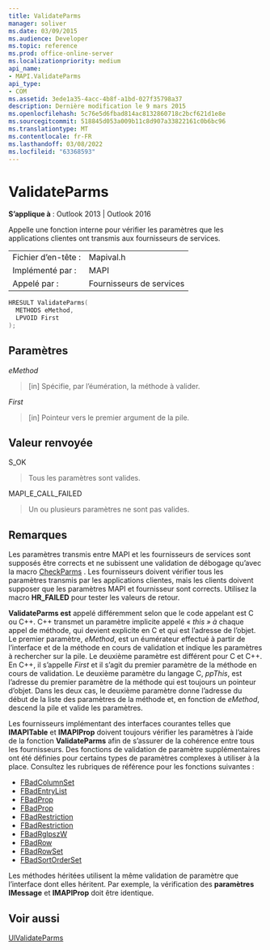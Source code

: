 ```yaml
---
title: ValidateParms
manager: soliver
ms.date: 03/09/2015
ms.audience: Developer
ms.topic: reference
ms.prod: office-online-server
ms.localizationpriority: medium
api_name:
- MAPI.ValidateParms
api_type:
- COM
ms.assetid: 3ede1a35-4acc-4b8f-a1bd-027f35798a37
description: Dernière modification le 9 mars 2015
ms.openlocfilehash: 5c76e5d6fbad814ac8132860718c2bcf621d1e8e
ms.sourcegitcommit: 518845d053a009b11c8d907a33822161c0b6bc96
ms.translationtype: MT
ms.contentlocale: fr-FR
ms.lasthandoff: 03/08/2022
ms.locfileid: "63368593"
---
```

# <a name="validateparms"></a>ValidateParms

**S’applique à** : Outlook 2013 | Outlook 2016
  
Appelle une fonction interne pour vérifier les paramètres que les applications clientes ont transmis aux fournisseurs de services.
  
|||
|:-----|:-----|
|Fichier d’en-tête :  <br/> |Mapival.h  <br/> |
|Implémenté par :  <br/> |MAPI  <br/> |
|Appelé par :  <br/> |Fournisseurs de services  <br/> |

```cpp
HRESULT ValidateParms(
  METHODS eMethod,
  LPVOID First
);
```

## <a name="parameters"></a>Paramètres

 _eMethod_
  
> [in] Spécifie, par l’éumération, la méthode à valider.

 _First_
  
> [in] Pointeur vers le premier argument de la pile.

## <a name="return-value"></a>Valeur renvoyée

S_OK
  
> Tous les paramètres sont valides.

MAPI_E_CALL_FAILED
  
> Un ou plusieurs paramètres ne sont pas valides.

## <a name="remarks"></a>Remarques

Les paramètres transmis entre MAPI et les fournisseurs de services sont supposés être corrects et ne subissent une validation de débogage qu’avec la macro [CheckParms](checkparms.md) . Les fournisseurs doivent vérifier tous les paramètres transmis par les applications clientes, mais les clients doivent supposer que les paramètres MAPI et fournisseur sont corrects. Utilisez la macro **HR_FAILED** pour tester les valeurs de retour.
  
 **ValidateParms est** appelé différemment selon que le code appelant est C ou C++. C++ transmet un paramètre implicite appelé « _this » à_ chaque appel de méthode, qui devient explicite en C et qui est l’adresse de l’objet. Le premier paramètre, _eMethod_, est un éumérateur effectué à partir de l’interface et de la méthode en cours de validation et indique les paramètres à rechercher sur la pile. Le deuxième paramètre est différent pour C et C++. En C++, il s’appelle _First_ et il s’agit du premier paramètre de la méthode en cours de validation. Le deuxième paramètre du langage C, _ppThis_, est l’adresse du premier paramètre de la méthode qui est toujours un pointeur d’objet. Dans les deux cas, le deuxième paramètre donne l’adresse du début de la liste des paramètres de la méthode et, en fonction de _eMethod_, descend la pile et valide les paramètres.
  
Les fournisseurs implémentant des interfaces courantes telles que **IMAPITable** et **IMAPIProp** doivent toujours vérifier les paramètres à l’aide de la fonction **ValidateParms** afin de s’assurer de la cohérence entre tous les fournisseurs. Des fonctions de validation de paramètre supplémentaires ont été définies pour certains types de paramètres complexes à utiliser à la place. Consultez les rubriques de référence pour les fonctions suivantes :
  
- [FBadColumnSet](fbadcolumnset.md)
- [FBadEntryList](fbadentrylist.md)
- [FBadProp](fbadprop.md)
- [FBadProp](fbadprop.md)
- [FBadRestriction](fbadrestriction.md)
- [FBadRestriction](fbadrestriction.md)
- [FBadRglpszW](fbadrglpszw.md)
- [FBadRow](fbadrow.md)
- [FBadRowSet](fbadrowset.md)
- [FBadSortOrderSet](fbadsortorderset.md)

Les méthodes héritées utilisent la même validation de paramètre que l’interface dont elles héritent. Par exemple, la vérification des **paramètres IMessage** et **IMAPIProp** doit être identique.
  
## <a name="see-also"></a>Voir aussi

[UlValidateParms](ulvalidateparms.md)
